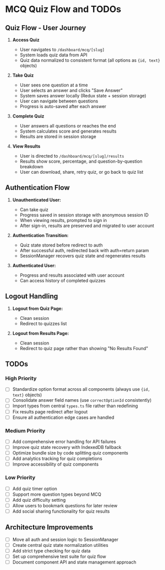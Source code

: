 # MCQ Quiz Flow and TODOs

## Quiz Flow - User Journey

1. **Access Quiz**
   - User navigates to `/dashboard/mcq/[slug]`
   - System loads quiz data from API
   - Quiz data normalized to consistent format (all options as `{id, text}` objects)

2. **Take Quiz**
   - User sees one question at a time
   - User selects an answer and clicks "Save Answer"
   - System saves answer locally (Redux state + session storage)
   - User can navigate between questions
   - Progress is auto-saved after each answer

3. **Complete Quiz**
   - User answers all questions or reaches the end
   - System calculates score and generates results
   - Results are stored in session storage

4. **View Results**
   - User is directed to `/dashboard/mcq/[slug]/results`
   - Results show score, percentage, and question-by-question breakdown
   - User can download, share, retry quiz, or go back to quiz list

## Authentication Flow

1. **Unauthenticated User:**
   - Can take quiz
   - Progress saved in session storage with anonymous session ID
   - When viewing results, prompted to sign in
   - After sign-in, results are preserved and migrated to user account

2. **Authentication Transition:**
   - Quiz state stored before redirect to auth
   - After successful auth, redirected back with auth=return param
   - SessionManager recovers quiz state and regenerates results

3. **Authenticated User:**
   - Progress and results associated with user account
   - Can access history of completed quizzes

## Logout Handling

1. **Logout from Quiz Page:**
   - Clean session
   - Redirect to quizzes list

2. **Logout from Results Page:**
   - Clean session
   - Redirect to quiz page rather than showing "No Results Found"

## TODOs

### High Priority

- [ ] Standardize option format across all components (always use `{id, text}` objects)
- [ ] Consolidate answer field names (use `correctOptionId` consistently)
- [ ] Import types from central `types.ts` file rather than redefining
- [ ] Fix results page redirect after logout
- [ ] Ensure all authentication edge cases are handled

### Medium Priority

- [ ] Add comprehensive error handling for API failures
- [ ] Improve quiz state recovery with IndexedDB fallback
- [ ] Optimize bundle size by code splitting quiz components
- [ ] Add analytics tracking for quiz completions
- [ ] Improve accessibility of quiz components

### Low Priority

- [ ] Add quiz timer option
- [ ] Support more question types beyond MCQ
- [ ] Add quiz difficulty setting
- [ ] Allow users to bookmark questions for later review
- [ ] Add social sharing functionality for quiz results

## Architecture Improvements

- [ ] Move all auth and session logic to SessionManager
- [ ] Create central quiz state normalization utilities
- [ ] Add strict type checking for quiz data
- [ ] Set up comprehensive test suite for quiz flow
- [ ] Document component API and state management approach
